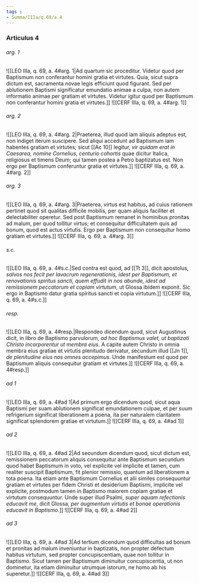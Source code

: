 ```yaml
---
tags : 
- Summa/IIIa/q.69/a.4
---
```


### Articulus 4

###### arg. 1
![[LEO IIIa, q. 69, a. 4#arg. 1|Ad quartum sic proceditur. Videtur quod per Baptismum non conferantur homini gratia et virtutes. Quia, sicut supra dictum est, sacramenta novae legis efficiunt quod figurant. Sed per ablutionem Baptismi significatur emundatio animae a culpa, non autem informatio animae per gratiam et virtutes. Videtur igitur quod per Baptismum non conferantur homini gratia et virtutes.]]
![[CERF IIIa, q. 69, a. 4#arg. 1]]

###### arg. 2
![[LEO IIIa, q. 69, a. 4#arg. 2|Praeterea, illud quod iam aliquis adeptus est, non indiget iterum suscipere. Sed aliqui accedunt ad Baptismum iam habentes gratiam et virtutes; sicut [[Ac 10]] legitur, *vir quidam erat in Caesarea, nomine Cornelius, centurio cohortis* quae dicitur Italica, religiosus et timens Deum; qui tamen postea a Petro baptizatus est. Non ergo per Baptismum conferuntur gratia et virtutes.]]
![[CERF IIIa, q. 69, a. 4#arg. 2]]

###### arg. 3
![[LEO IIIa, q. 69, a. 4#arg. 3|Praeterea, virtus est habitus, ad cuius rationem pertinet quod sit qualitas difficile mobilis, per quam aliquis faciliter et delectabiliter operetur. Sed post Baptismum remanet in hominibus pronitas ad malum, per quod tollitur virtus; et consequitur difficultatem quis ad bonum, quod est actus virtutis. Ergo per Baptismum non consequitur homo gratiam et virtutes.]]
![[CERF IIIa, q. 69, a. 4#arg. 3]]

###### s.c.
![[LEO IIIa, q. 69, a. 4#s.c.|Sed contra est quod, ad [[Tt 3]], dicit apostolus, *salvos nos fecit per lavacrum regenerationis, idest per Baptismum, et renovationis spiritus sancti, quem effudit in nos abunde, idest ad remissionem peccatorum et copiam virtutum*, ut Glossa ibidem exponit. Sic ergo in Baptismo datur gratia spiritus sancti et copia virtutum.]]
![[CERF IIIa, q. 69, a. 4#s.c.]]

###### resp.
![[LEO IIIa, q. 69, a. 4#resp.|Respondeo dicendum quod, sicut Augustinus dicit, in libro de Baptismo parvulorum, *ad hoc Baptismus valet, ut baptizati Christo incorporentur ut membra eius*. A capite autem Christo in omnia membra eius gratiae et virtutis plenitudo derivatur, secundum illud [[Jn 1]], *de plenitudine eius nos omnes accepimus*. Unde manifestum est quod per Baptismum aliquis consequitur gratiam et virtutes.]]
![[CERF IIIa, q. 69, a. 4#resp.]]

###### ad 1
![[LEO IIIa, q. 69, a. 4#ad 1|Ad primum ergo dicendum quod, sicut aqua Baptismi per suam ablutionem significat emundationem culpae, et per suum refrigerium significat liberationem a poena, ita per naturalem claritatem significat splendorem gratiae et virtutum.]]
![[CERF IIIa, q. 69, a. 4#ad 1]]

###### ad 2
![[LEO IIIa, q. 69, a. 4#ad 2|Ad secundum dicendum quod, sicut dictum est, remissionem peccatorum aliquis consequitur ante Baptismum secundum quod habet Baptismum in voto, vel explicite vel implicite et tamen, cum realiter suscipit Baptismum, fit plenior remissio, quantum ad liberationem a tota poena. Ita etiam ante Baptismum Cornelius et alii similes consequuntur gratiam et virtutes per fidem Christi et desiderium Baptismi, implicite vel explicite, postmodum tamen in Baptismo maiorem copiam gratiae et virtutum consequuntur. Unde super illud Psalmi, *super aquam refectionis educavit me*, dicit Glossa, *per augmentum virtutis et bonae operationis educavit in Baptismo*.]]
![[CERF IIIa, q. 69, a. 4#ad 2]]

###### ad 3
![[LEO IIIa, q. 69, a. 4#ad 3|Ad tertium dicendum quod difficultas ad bonum et pronitas ad malum inveniuntur in baptizatis, non propter defectum habitus virtutum, sed propter concupiscentiam, quae non tollitur in Baptismo. Sicut tamen per Baptismum diminuitur concupiscentia, ut non dominetur, ita etiam diminuitur utrumque istorum, ne homo ab his superetur.]]
![[CERF IIIa, q. 69, a. 4#ad 3]]

